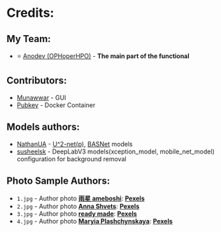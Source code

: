 # Credits:
## My Team:
* ⭐ [Anodev (OPHoperHPO)](https://github.com/OPHoperHPO) - __The main part of the functional__
## Contributors:
* [Munawwar](https://github.com/Munawwar) - GUI
* [Pubkey](https://github.com/pubkey) - Docker Container
## Models authors:
* [NathanUA](https://github.com/NathanUA/) - [U^2-net(p)](https://github.com/NathanUA/U-2-Net), [BASNet](https://github.com/NathanUA/BASNet) models
* [susheelsk](https://github.com/susheelsk/image-background-removal) - DeepLabV3 models(xception_model, mobile_net_model) configuration for background removal
## Photo Sample Authors:
* `1.jpg` -  Author photo **[雨星 ameboshi](https://www.pexels.com/ru-ru/@ameboshi-1648993?utm_content=attributionCopyText&utm_medium=referral&utm_source=pexels)**: **[Pexels](https://www.pexels.com/ru-ru/photo/3594438/?utm_content=attributionCopyText&utm_medium=referral&utm_source=pexels)**
* `2.jpg` - Author photo **[Anna Shvets](https://www.pexels.com/ru-ru/@shvetsa?utm_content=attributionCopyText&utm_medium=referral&utm_source=pexels)**: **[Pexels](https://www.pexels.com/ru-ru/photo/4557400/?utm_content=attributionCopyText&utm_medium=referral&utm_source=pexels)**
* `3.jpg` - Author photo **[ready made](https://www.pexels.com/ru-ru/@readymade?utm_content=attributionCopyText&utm_medium=referral&utm_source=pexels)**: **[Pexels](https://www.pexels.com/ru-ru/photo/3850542/?utm_content=attributionCopyText&utm_medium=referral&utm_source=pexels)**
* `4.jpg` - Author photo **[Maryia Plashchynskaya](https://www.pexels.com/ru-ru/@maryia-plashchynskaya-1786654?utm_content=attributionCopyText&utm_medium=referral&utm_source=pexels)**: **[Pexels](https://www.pexels.com/ru-ru/photo/4457131/?utm_content=attributionCopyText&utm_medium=referral&utm_source=pexels)**

